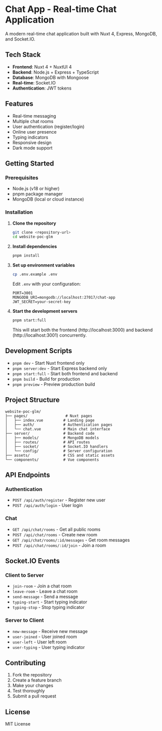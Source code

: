 # Chat App - Real-time Chat Application

A modern real-time chat application built with Nuxt 4, Express, MongoDB, and Socket.IO.

## Tech Stack

- **Frontend**: Nuxt 4 + NuxtUI 4
- **Backend**: Node.js + Express + TypeScript
- **Database**: MongoDB with Mongoose
- **Real-time**: Socket.IO
- **Authentication**: JWT tokens

## Features

- Real-time messaging
- Multiple chat rooms
- User authentication (register/login)
- Online user presence
- Typing indicators
- Responsive design
- Dark mode support

## Getting Started

### Prerequisites

- Node.js (v18 or higher)
- pnpm package manager
- MongoDB (local or cloud instance)

### Installation

1. **Clone the repository**
   ```bash
   git clone <repository-url>
   cd website-poc-glm
   ```

2. **Install dependencies**
   ```bash
   pnpm install
   ```

3. **Set up environment variables**
   ```bash
   cp .env.example .env
   ```

   Edit `.env` with your configuration:
   ```
   PORT=3001
   MONGODB_URI=mongodb://localhost:27017/chat-app
   JWT_SECRET=your-secret-key
   ```

4. **Start the development servers**
   ```bash
   pnpm start:full
   ```

   This will start both the frontend (http://localhost:3000) and backend (http://localhost:3001) concurrently.

## Development Scripts

- `pnpm dev` - Start Nuxt frontend only
- `pnpm server:dev` - Start Express backend only
- `pnpm start:full` - Start both frontend and backend
- `pnpm build` - Build for production
- `pnpm preview` - Preview production build

## Project Structure

```
website-poc-glm/
├── pages/                 # Nuxt pages
│   ├── index.vue         # Landing page
│   ├── auth/             # Authentication pages
│   └── chat.vue          # Main chat interface
├── server/               # Backend code
│   ├── models/           # MongoDB models
│   ├── routes/           # API routes
│   ├── socket/           # Socket.IO handlers
│   └── config/           # Server configuration
├── assets/               # CSS and static assets
└── components/           # Vue components
```

## API Endpoints

### Authentication
- `POST /api/auth/register` - Register new user
- `POST /api/auth/login` - User login

### Chat
- `GET /api/chat/rooms` - Get all public rooms
- `POST /api/chat/rooms` - Create new room
- `GET /api/chat/rooms/:id/messages` - Get room messages
- `POST /api/chat/rooms/:id/join` - Join a room

## Socket.IO Events

### Client to Server
- `join-room` - Join a chat room
- `leave-room` - Leave a chat room
- `send-message` - Send a message
- `typing-start` - Start typing indicator
- `typing-stop` - Stop typing indicator

### Server to Client
- `new-message` - Receive new message
- `user-joined` - User joined room
- `user-left` - User left room
- `user-typing` - User typing indicator

## Contributing

1. Fork the repository
2. Create a feature branch
3. Make your changes
4. Test thoroughly
5. Submit a pull request

## License

MIT License